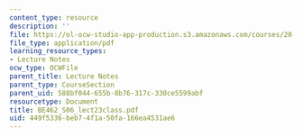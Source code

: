 ```yaml
---
content_type: resource
description: ''
file: https://ol-ocw-studio-app-production.s3.amazonaws.com/courses/20-462j-molecular-principles-of-biomaterials-spring-2006/449f5336beb74f1a50fa166ea4531ae6_BE462_S06_lect23class.pdf
file_type: application/pdf
learning_resource_types:
- Lecture Notes
ocw_type: OCWFile
parent_title: Lecture Notes
parent_type: CourseSection
parent_uid: 588bf044-655b-8b76-317c-330ce5599abf
resourcetype: Document
title: BE462_S06_lect23class.pdf
uid: 449f5336-beb7-4f1a-50fa-166ea4531ae6
---
```

